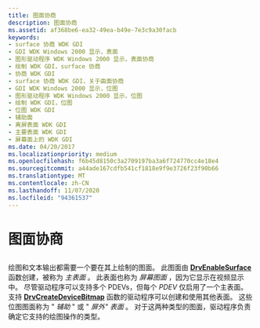 ```yaml
---
title: 图面协商
description: 图面协商
ms.assetid: af368be6-ea32-49ea-b49e-7e3c9a30facb
keywords:
- surface 协商 WDK GDI
- GDI WDK Windows 2000 显示，表面
- 图形驱动程序 WDK Windows 2000 显示，表面协商
- 绘制 WDK GDI，surface 协商
- 协商 WDK GDI
- surface 协商 WDK GDI，关于曲面协商
- GDI WDK Windows 2000 显示，位图
- 图形驱动程序 WDK Windows 2000 显示，位图
- 绘制 WDK GDI，位图
- 位图 WDK GDI
- 辅助面
- 离屏表面 WDK GDI
- 主要表面 WDK GDI
- 屏幕面上的 WDK GDI
ms.date: 04/20/2017
ms.localizationpriority: medium
ms.openlocfilehash: f6b45d8150c3a2709197ba3a6f724770cc4e18e4
ms.sourcegitcommit: a44ade167cdfb541cf1818e9f9e3726f23f90b66
ms.translationtype: MT
ms.contentlocale: zh-CN
ms.lasthandoff: 11/07/2020
ms.locfileid: "94361537"
---
```

# <a name="surface-negotiation"></a>图面协商


## <span id="ddk_surface_negotiation_gg"></span><span id="DDK_SURFACE_NEGOTIATION_GG"></span>


绘图和文本输出都需要一个要在其上绘制的图面。 此图面由 [**DrvEnableSurface**](/windows/win32/api/winddi/nf-winddi-drvenablesurface) 函数创建，被称为 *主表面* 。 此表面也称为 *屏幕图面* ，因为它显示在视频显示中。 尽管驱动程序可以支持多个 PDEVs，但每个 *PDEV* 仅启用了一个主表面。 支持 [**DrvCreateDeviceBitmap**](/windows/win32/api/winddi/nf-winddi-drvcreatedevicebitmap) 函数的驱动程序可以创建和使用其他表面。 这些位图图面称为 " *辅助* " 或 " *屏外" 表面* 。 对于这两种类型的图面，驱动程序负责确定它支持的绘图操作的类型。

